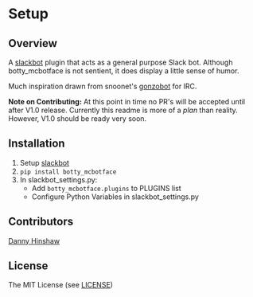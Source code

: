 # Setup

## Overview

A [slackbot](https://github.com/lins05/slackbot) plugin that acts as a general purpose Slack bot.
Although botty_mcbotface is not sentient, it does display a little sense of humor.

Much inspiration drawn from snoonet's [gonzobot](https://github.com/snoonetIRC/CloudBot) for IRC.

**Note on Contributing:** At this point in time no PR's will be accepted until after V1.0 release.
Currently this readme is more of a *plan* than reality. However, V1.0 should be ready very soon.

## Installation

1. Setup [slackbot](https://github.com/lins05/slackbot)
2. `pip install botty_mcbotface`
3. In slackbot_settings.py:
    * Add `botty_mcbotface.plugins` to PLUGINS list
    * Configure Python Variables in slackbot_settings.py


## Contributors

[Danny Hinshaw](https://github.com/DannyHinshaw)

## License

The MIT License (see [LICENSE](LICENSE))
